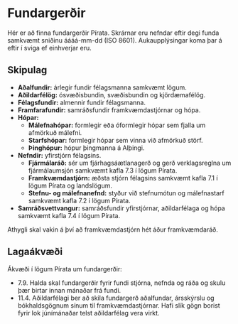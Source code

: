 # Fundargerðir

Hér er að finna fundargerðir Pírata. Skrárnar eru nefndar eftir degi funda samkvæmt sniðinu áááá-mm-dd (ISO 8601). Aukaupplýsingar koma þar á eftir í sviga ef einhverjar eru.

## Skipulag

* **Aðalfundir:** árlegir fundir félagsmanna samkvæmt lögum.
* **Aðildarfélög:** ósvæðisbundin, svæðisbundin og kjördæmafélög.
* **Félagsfundir:** almennir fundir félagsmanna.
* **Framfarafundir:** samráðsfundir framkvæmdastjórnar og hópa.
* **Hópar:**
  * **Málefnahópar:** formlegir eða óformlegir hópar sem fjalla um afmörkuð málefni.
  * **Starfshópar:** formlegir hópar sem vinna við afmörkuð störf.
  * **Þinghópur:** hópur þingmanna á Alþingi.
* **Nefndir:** yfirstjórn félagsins.
  * **Fjármálaráð:** sér um fjárhagsáætlanagerð og gerð verklagsreglna um fjármálaumsjón samkvæmt kafla 7.3 í lögum Pírata.
  * **Framkvæmdastjórn:** æðsta stjórn félagsins samkvæmt kafla 7.1 í lögum Pírata og landslögum.
  * **Stefnu- og málefnanefnd:** styður við stefnumótun og málefnastarf samkvæmt kafla 7.2 í lögum Pírata.
* **Samráðsvettvangur:** samráðsfundir yfirstjórnar, aðildarfélaga og hópa samkvæmt kafla 7.4 í lögum Pírata.

Athygli skal vakin á því að framkvæmdastjórn hét áður framkvæmdaráð.

## Lagaákvæði

Ákvæði í lögum Pírata um fundargerðir:
* 7.9. Halda skal fundargerðir fyrir fundi stjórna, nefnda og ráða og skulu þær birtar innan mánaðar frá fundi.
* 11.4. Aðildarfélagi ber að skila fundargerð aðalfundar, ársskýrslu og bókhaldsgögnum sínum til framkvæmdastjórnar. Hafi slík gögn borist fyrir lok júnímánaðar telst aðildarfélag vera virkt.